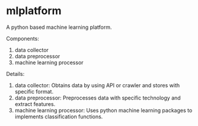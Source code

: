 # mlplatform
A python based machine learning platform.

Components:
1. data collector
2. data preprocessor
3. machine learning processor

Details:
1. data collector: Obtains data by using API or crawler and stores with specific format.
2. data preprocessor: Preprocesses data with specific technology and extract features.
3. machine learning processor: Uses python machine learning packages to implements classification functions.
